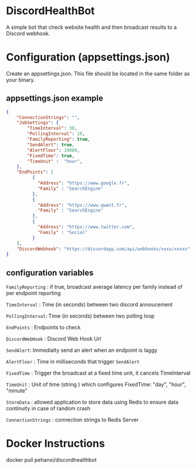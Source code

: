 # DiscordHealthBot
A simple bot that check website health and then broadcast results to a Discord webhook.

# Configuration (appsettings.json)
Create an appsettings.json. This file should be located in the same folder as your binary.

## appsettings.json example
```json
{
	"ConnectionStrings": "",
    "JobSettings": {
        "TimeInterval": 30,
        "PollingInterval": 10,
        "FamilyReporting": true,
        "SendAlert": true,
        "AlertFloor": 10000,
		"FixedTime": true,
		"TimeUnit" :  "hour",
    },
    "EndPoints": [
          {
            "Address": "https://www.google.fr",
            "Family" : "SearchEngine"
          },
          {
            "Address": "https://www.qwant.fr",
            "Family" : "SearchEngine"
          },
          {
            "Address": "https://www.twitter.com",
            "Family" : "Social"
          }
    ],
    "DiscordWebhook": "https://discordapp.com/api/webhooks/xxxx/xxxxx"
}

```

## configuration variables

`FamilyReporting` : if true, broadcast average latency per family instead of per endpoint reporting

`TimeInterval` : Time (in seconds) between two discord annoucement

`PollingInterval`: Time (in seconds) between two polling loop

`EndPoints` : Endpoints to check

`DiscordWebHook` : Discord Web Hook Url

`SendAlert`: Immedialty send an alert when an endpoint is laggy

`AlertFloor` : Time in milliseconds that trigger `SendAlert`

`FixedTime` : Trigger the broadcast at a fixed time unit, it cancels TimeInterval

`TimeUnit` : Unit of time (string ) which configures FixedTime: "day", "hour", "minute"

`StoreData` : allowed application to store data using Redis to ensure data continuity in case of random crash

`ConnectionStrings` : connection strings to Redis Server

# Docker Instructions 

docker pull pehanxi/discordhealthbot
